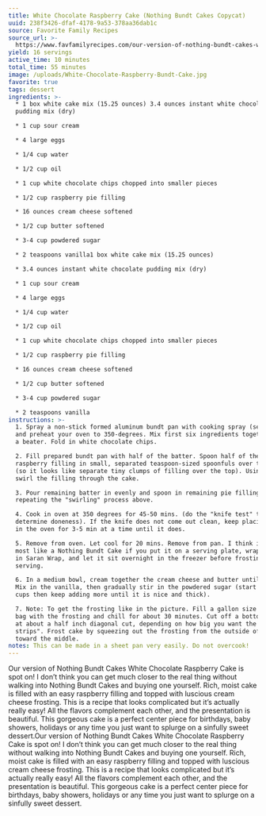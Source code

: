 ```yaml
---
title: White Chocolate Raspberry Cake (Nothing Bundt Cakes Copycat)
uuid: 238f3426-dfaf-4178-9a53-378aa36dab1c
source: Favorite Family Recipes
source_url: >-
  https://www.favfamilyrecipes.com/our-version-of-nothing-bundt-cakes-white-chocolate-raspberry-cake/
yield: 16 servings
active_time: 10 minutes
total_time: 55 minutes
image: /uploads/White-Chocolate-Raspberry-Bundt-Cake.jpg
favorite: true
tags: dessert
ingredients: >-
  * 1 box white cake mix (15.25 ounces) 3.4 ounces instant white chocolate
  pudding mix (dry)

  * 1 cup sour cream

  * 4 large eggs

  * 1/4 cup water

  * 1/2 cup oil

  * 1 cup white chocolate chips chopped into smaller pieces

  * 1/2 cup raspberry pie filling

  * 16 ounces cream cheese softened

  * 1/2 cup butter softened

  * 3-4 cup powdered sugar

  * 2 teaspoons vanilla1 box white cake mix (15.25 ounces)

  * 3.4 ounces instant white chocolate pudding mix (dry)

  * 1 cup sour cream

  * 4 large eggs

  * 1/4 cup water

  * 1/2 cup oil

  * 1 cup white chocolate chips chopped into smaller pieces

  * 1/2 cup raspberry pie filling

  * 16 ounces cream cheese softened

  * 1/2 cup butter softened

  * 3-4 cup powdered sugar

  * 2 teaspoons vanilla
instructions: >-
  1. Spray a non-stick formed aluminum bundt pan with cooking spray (see above)
  and preheat your oven to 350-degrees. Mix first six ingredients together with
  a beater. Fold in white chocolate chips.

  2. Fill prepared bundt pan with half of the batter. Spoon half of the
  raspberry filling in small, separated teaspoon-sized spoonfuls over the batter
  (so it looks like separate tiny clumps of filling over the top). Using a knife
  swirl the filling through the cake.

  3. Pour remaining batter in evenly and spoon in remaining pie filling,
  repeating the "swirling" process above.

  4. Cook in oven at 350 degrees for 45-50 mins. (do the "knife test" to
  determine doneness). If the knife does not come out clean, keep placing back
  in the oven for 3-5 min at a time until it does.

  5. Remove from oven. Let cool for 20 mins. Remove from pan. I think it tastes
  most like a Nothing Bundt Cake if you put it on a serving plate, wrap it well
  in Saran Wrap, and let it sit overnight in the freezer before frosting and
  serving.

  6. In a medium bowl, cream together the cream cheese and butter until creamy.
  Mix in the vanilla, then gradually stir in the powdered sugar (start with 2
  cups then keep adding more until it is nice and thick).

  7. Note: To get the frosting like in the picture. Fill a gallon size Ziplock
  bag with the frosting and chill for about 30 minutes. Cut off a bottom corner
  at about a half inch diagonal cut, depending on how big you want the "frosting
  strips". Frost cake by squeezing out the frosting from the outside of the cake
  toward the middle.
notes: This can be made in a sheet pan very easily. Do not overcook!
---
```

Our version of Nothing Bundt Cakes White Chocolate Raspberry Cake is spot on! I don’t think you can get much closer to the real thing without walking into Nothing Bundt Cakes and buying one yourself. Rich, moist cake is filled with an easy raspberry filling and topped with luscious cream cheese frosting. This is a recipe that looks complicated but it’s actually really easy! All the flavors complement each other, and the presentation is beautiful. This gorgeous cake is a perfect center piece for birthdays, baby showers, holidays or any time you just want to splurge on a sinfully sweet dessert.Our version of Nothing Bundt Cakes White Chocolate Raspberry Cake is spot on! I don’t think you can get much closer to the real thing without walking into Nothing Bundt Cakes and buying one yourself. Rich, moist cake is filled with an easy raspberry filling and topped with luscious cream cheese frosting. This is a recipe that looks complicated but it’s actually really easy! All the flavors complement each other, and the presentation is beautiful. This gorgeous cake is a perfect center piece for birthdays, baby showers, holidays or any time you just want to splurge on a sinfully sweet dessert.
